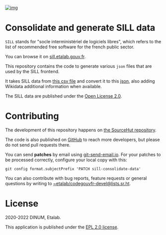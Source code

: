 [![img](https://img.shields.io/badge/Licence-EPL-orange.svg?style=flat-square)](https://git.sr.ht/~etalab/sill-consolidate-data/blob/master/LICENSE)


# Consolidate and generate SILL data

`SILL` stands for "socle interministériel de logiciels libres", which
refers to the list of recommended free software for the french public
sector.

You can browse it on [sill.etalab.gouv.fr](https://sill.etalab.gouv.fr).

This repository contains the code to generate various `json` files that
are used by the SILL frontend.

It takes SILL data from [this csv file](https://git.sr.ht/~etalab/sill/blob/master/sill.csv) and convert it to this [json](https://code.gouv.fr/data/sill.json),
also adding Wikidata additional information when available.

The SILL data are published under the [Open License 2.0](https://www.etalab.gouv.fr/licence-ouverte-open-licence).


# Contributing

The development of this repository happens on [the SourceHut
repository](https://git.sr.ht/~etalab/sill-consolidate-data).  

The code is also published on [GitHub](https://github.com/etalab/sill-data/) to reach more developers, but
please do not send pull requests there.

You can send **patches** by email using [git-send-email.io](https://git-send-email.io/).  For your
patches to be processed correctly, configure your local copy with
this:

    git config format.subjectPrefix 'PATCH sill-consolidate-data'

You can also contribute with bug reports, feature requests or general
questions by writing to [~etalab/codegouvfr-devel@lists.sr.ht](mailto:~etalab/codegouvfr-devel@lists.sr.ht).


# License

2020-2022 DINUM, Etalab.

This application is published under the [EPL 2.0 license](https://git.sr.ht/~etalab/sill-consolidate-data/blob/master/LICENSE).

